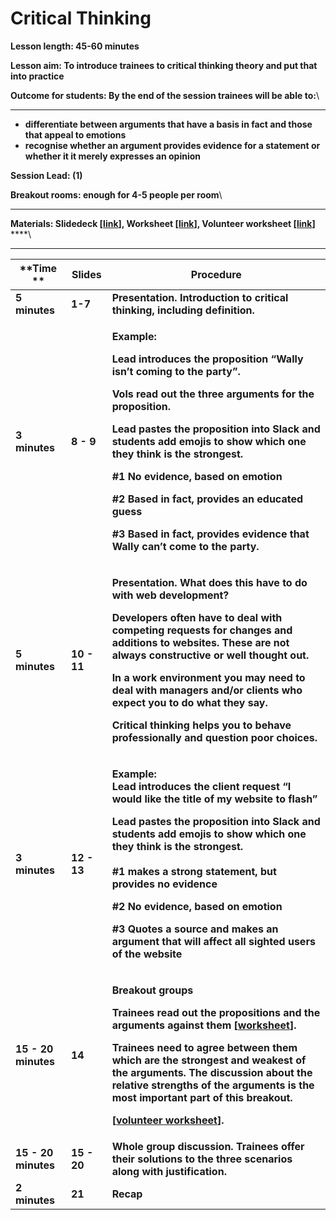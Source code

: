 # Critical Thinking

**Lesson length: 45-60 minutes**

**Lesson aim: To introduce trainees to critical thinking theory and put that into practice**

**Outcome for students: By the end of the session trainees will be able to:**\
****

* **differentiate between arguments that have a basis in fact and those that appeal to emotions**
* **recognise whether an argument provides evidence for a statement or whether it it merely expresses an opinion**

**Session Lead: (1)**

**Breakout rooms: enough for 4-5 people per room**\
****

**Materials: Slidedeck \[**[**link**](https://docs.google.com/presentation/d/1ZhFoHiV7dfMH9vr7-3RrsH3rbsn1wI69zyJoBHAi8KY/edit#slide=id.g7468d09d48\_0\_37)**], Worksheet \[**[**link**](https://docs.google.com/document/d/1Gim5-nvak-XCn8G-DYmrqafw3jrzgDRPDodc5e8ETXI/edit#)**], Volunteer worksheet \[**[**link**](https://docs.google.com/document/d/1kqIO2II1-Zng6O9QTk4Dg7-zZJ0KQWvvLKbziqxrM18/edit#heading=h.j0qe6fgtbtnz)**]**\
****\
****

| **Time **           | **Slides**  | **Procedure**                                                                                                                                                                                                                                                                                                                                                                                                                                                                                                                                                                                                                                                                                                                                                        |
| ------------------- | ----------- | -------------------------------------------------------------------------------------------------------------------------------------------------------------------------------------------------------------------------------------------------------------------------------------------------------------------------------------------------------------------------------------------------------------------------------------------------------------------------------------------------------------------------------------------------------------------------------------------------------------------------------------------------------------------------------------------------------------------------------------------------------------------- |
| **5 minutes**       | **1-7**     | **Presentation. Introduction to critical thinking, including definition.**                                                                                                                                                                                                                                                                                                                                                                                                                                                                                                                                                                                                                                                                                           |
| **3 minutes**       | **8 - 9**   | <p><strong>Example: </strong></p><p><strong>Lead introduces the proposition “Wally isn’t coming to the party”. </strong><br><strong></strong></p><p><strong>Vols read out the three arguments for the proposition. </strong><br><strong></strong></p><p><strong>Lead pastes the proposition into Slack and students add emojis to show which one they think is the strongest.</strong><br><strong></strong></p><p><strong>#1 No evidence, based on emotion</strong></p><p><strong>#2 Based in fact, provides an educated guess</strong></p><p><strong>#3 Based in fact, provides evidence that Wally can’t come to the party.</strong></p>                                                                                                                           |
| **5 minutes**       | **10 - 11** | <p><strong>Presentation. What does this have to do with web development?</strong><br><strong></strong></p><p><strong>Developers often have to deal with competing requests for changes and additions to websites. These are not always constructive or well thought out.</strong><br><strong></strong></p><p><strong>In a work environment you may need to deal with managers and/or clients who expect you to do what they say.</strong><br><strong></strong></p><p><strong>Critical thinking helps you to behave professionally and question poor choices.</strong></p>                                                                                                                                                                                            |
| **3 minutes**       | **12 - 13** | <p><strong>Example: </strong><br><strong>Lead introduces the client request “I would like the title of my website to flash”</strong><br><strong></strong></p><p><strong>Lead pastes the proposition into Slack and students add emojis to show which one they think is the strongest.</strong><br><strong></strong><br><strong>#1 makes a strong statement, but provides no evidence</strong></p><p><strong>#2 No evidence, based on emotion</strong></p><p><strong>#3 Quotes a source and makes an argument that will affect all sighted users of the website</strong><br><strong></strong></p>                                                                                                                                                                     |
| **15 - 20 minutes** | **14**      | <p><strong>Breakout groups </strong></p><p><strong>Trainees read out the propositions and the arguments against them [</strong><a href="https://docs.google.com/document/d/1Gim5-nvak-XCn8G-DYmrqafw3jrzgDRPDodc5e8ETXI/edit#heading=h.wp8wtcrea4j6"><strong>worksheet</strong></a><strong>].</strong><br><strong></strong></p><p><strong>Trainees need to agree between them which are the strongest and weakest of the arguments. The discussion about the relative strengths of the arguments is the most important part of this breakout. </strong></p><p><strong>[</strong><a href="https://docs.google.com/document/d/1kqIO2II1-Zng6O9QTk4Dg7-zZJ0KQWvvLKbziqxrM18/edit#"><strong>volunteer worksheet</strong></a><strong>].</strong><br><strong></strong></p> |
| **15 - 20 minutes** | **15 - 20** | **Whole group discussion. Trainees offer their solutions to the three scenarios along with justification.**                                                                                                                                                                                                                                                                                                                                                                                                                                                                                                                                                                                                                                                          |
| **2 minutes**       | **21**      | **Recap**                                                                                                                                                                                                                                                                                                                                                                                                                                                                                                                                                                                                                                                                                                                                                            |

